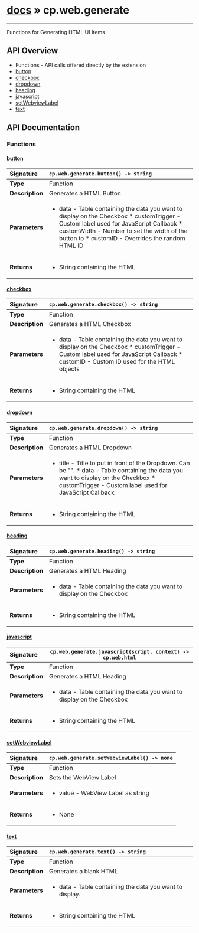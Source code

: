 # [docs](index.md) » cp.web.generate
---

Functions for Generating HTML UI Items

## API Overview
* Functions - API calls offered directly by the extension
 * [button](#button)
 * [checkbox](#checkbox)
 * [dropdown](#dropdown)
 * [heading](#heading)
 * [javascript](#javascript)
 * [setWebviewLabel](#setwebviewlabel)
 * [text](#text)

## API Documentation

### Functions

#### [button](#button)
| <span style="float: left;">**Signature**</span> | <span style="float: left;">`cp.web.generate.button() -> string` </span>                                                          |
| -----------------------------------------------------|---------------------------------------------------------------------------------------------------------|
| **Type**                                             | Function |
| **Description**                                      | Generates a HTML Button |
| **Parameters**                                       | <ul><li>data - Table containing the data you want to display on the Checkbox * customTrigger - Custom label used for JavaScript Callback * customWidth - Number to set the width of the button to * customID - Overrides the random HTML ID</li></ul> |
| **Returns**                                          | <ul><li>String containing the HTML</li></ul> |

#### [checkbox](#checkbox)
| <span style="float: left;">**Signature**</span> | <span style="float: left;">`cp.web.generate.checkbox() -> string` </span>                                                          |
| -----------------------------------------------------|---------------------------------------------------------------------------------------------------------|
| **Type**                                             | Function |
| **Description**                                      | Generates a HTML Checkbox |
| **Parameters**                                       | <ul><li>data - Table containing the data you want to display on the Checkbox * customTrigger - Custom label used for JavaScript Callback * customID - Custom ID used for the HTML objects</li></ul> |
| **Returns**                                          | <ul><li>String containing the HTML</li></ul> |

#### [dropdown](#dropdown)
| <span style="float: left;">**Signature**</span> | <span style="float: left;">`cp.web.generate.dropdown() -> string` </span>                                                          |
| -----------------------------------------------------|---------------------------------------------------------------------------------------------------------|
| **Type**                                             | Function |
| **Description**                                      | Generates a HTML Dropdown |
| **Parameters**                                       | <ul><li>title - Title to put in front of the Dropdown. Can be "". * data - Table containing the data you want to display on the Checkbox * customTrigger - Custom label used for JavaScript Callback</li></ul> |
| **Returns**                                          | <ul><li>String containing the HTML</li></ul> |

#### [heading](#heading)
| <span style="float: left;">**Signature**</span> | <span style="float: left;">`cp.web.generate.heading() -> string` </span>                                                          |
| -----------------------------------------------------|---------------------------------------------------------------------------------------------------------|
| **Type**                                             | Function |
| **Description**                                      | Generates a HTML Heading |
| **Parameters**                                       | <ul><li>data - Table containing the data you want to display on the Checkbox</li></ul> |
| **Returns**                                          | <ul><li>String containing the HTML</li></ul> |

#### [javascript](#javascript)
| <span style="float: left;">**Signature**</span> | <span style="float: left;">`cp.web.generate.javascript(script, context) -> cp.web.html` </span>                                                          |
| -----------------------------------------------------|---------------------------------------------------------------------------------------------------------|
| **Type**                                             | Function |
| **Description**                                      | Generates a HTML Heading |
| **Parameters**                                       | <ul><li>data - Table containing the data you want to display on the Checkbox</li></ul> |
| **Returns**                                          | <ul><li>String containing the HTML</li></ul> |

#### [setWebviewLabel](#setwebviewlabel)
| <span style="float: left;">**Signature**</span> | <span style="float: left;">`cp.web.generate.setWebviewLabel() -> none` </span>                                                          |
| -----------------------------------------------------|---------------------------------------------------------------------------------------------------------|
| **Type**                                             | Function |
| **Description**                                      | Sets the WebView Label |
| **Parameters**                                       | <ul><li>value - WebView Label as string</li></ul> |
| **Returns**                                          | <ul><li>None</li></ul> |

#### [text](#text)
| <span style="float: left;">**Signature**</span> | <span style="float: left;">`cp.web.generate.text() -> string` </span>                                                          |
| -----------------------------------------------------|---------------------------------------------------------------------------------------------------------|
| **Type**                                             | Function |
| **Description**                                      | Generates a blank HTML |
| **Parameters**                                       | <ul><li>data - Table containing the data you want to display.</li></ul> |
| **Returns**                                          | <ul><li>String containing the HTML</li></ul> |

